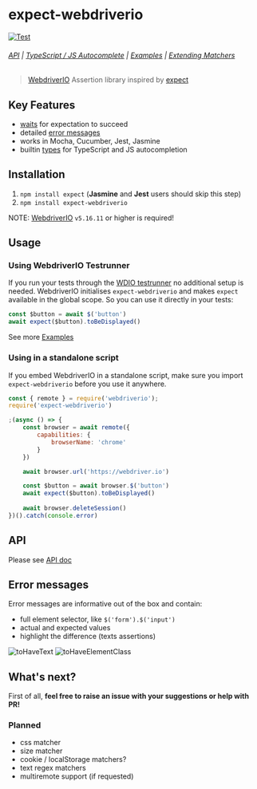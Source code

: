 # expect-webdriverio

[![Test](https://github.com/webdriverio/expect-webdriverio/actions/workflows/test.yml/badge.svg)](https://github.com/webdriverio/expect-webdriverio/actions/workflows/test.yml)

###### [API](docs/API.md) | [TypeScript / JS Autocomplete](/docs/Types.md) | [Examples](docs/Examples.md) | [Extending Matchers](/docs/Extend.md)

> [WebdriverIO](https://webdriver.io/) Assertion library inspired by [expect](https://www.npmjs.com/package/expect)

## Key Features

- [waits](#default-options) for expectation to succeed
- detailed [error messages](#error-messages)
- works in Mocha, Cucumber, Jest, Jasmine
- builtin [types](docs/Types.md) for TypeScript and JS autocompletion

## Installation

1. `npm install expect` (**Jasmine** and **Jest** users should skip this step)
2. `npm install expect-webdriverio`

NOTE: [WebdriverIO](https://github.com/webdriverio/webdriverio) `v5.16.11` or higher is required!

## Usage

### Using WebdriverIO Testrunner

If you run your tests through the [WDIO testrunner](https://webdriver.io/docs/clioptions) no additional setup is needed. WebdriverIO initialises `expect-webdriverio` and makes `expect` available in the global scope. So you can use it directly in your tests:

```js
const $button = await $('button')
await expect($button).toBeDisplayed()
```

See more [Examples](docs/Examples.md)

### Using in a standalone script

If you embed WebdriverIO in a standalone script, make sure you import `expect-webdriverio` before you use it anywhere.

```js
const { remote } = require('webdriverio');
require('expect-webdriverio')

;(async () => {
    const browser = await remote({
        capabilities: {
            browserName: 'chrome'
        }
    })

    await browser.url('https://webdriver.io')

    const $button = await browser.$('button')
    await expect($button).toBeDisplayed()
    
    await browser.deleteSession()
})().catch(console.error)
```

## API

Please see [API doc](docs/API.md)

## Error messages

Error messages are informative out of the box and contain:

- full element selector, like `$('form').$('input')`
- actual and expected values
- highlight the difference (texts assertions)

![toHaveText](/docs/img/errors/text.png?raw=true "toHaveText")
![toHaveElementClass](/docs/img/errors/class.png?raw=true "toHaveElementClass")

## What's next?

First of all, **feel free to raise an issue with your suggestions or help with PR!**

### Planned

- css matcher
- size matcher
- cookie / localStorage matchers?
- text regex matchers
- multiremote support (if requested)
